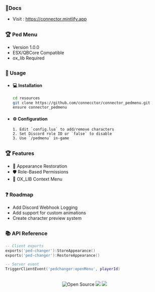 ### 📝Docs
- Visit : https://connector.mintlify.app

##

### 🏆 Ped Menu
- Version 1.0.0
- ESX/QBCore Compatible
- ox_lib Required

##

### 🔨 Usage  
- #### 💻 Installation
     ```bash
     cd resources
     git clone https://github.com/connecctor/connector_pedmenu.git
     ensure connector_pedmenu
     ```
- #### ⚙️ Configuration
      1. Edit `config.lua` to add/remove characters
      2. Set Discord role ID or `false` to disable
      3. Use `/pedmenu` in-game

##  

### 🏆 Features
- 🔄 Appearance Restoration
- 🛡️ Role-Based Permissions
- 🎨 OX_LIB Context Menu

##   

### ❓ Roadmap

- Add Discord Webhook Logging 
- Add support for custom animations
- Create character preview system

##

### 📚 API Reference
```lua
-- Client exports
exports('ped-changer'):StoreAppearance()
exports('ped-changer'):RestoreAppearance()

-- Server event
TriggerClientEvent('pedchanger:openMenu', playerId)
```

##

<p align="center"> <img src="https://badges.frapsoft.com/os/v3/open-source.svg?v=103" alt="Open Source"> <img src="https://img.shields.io/badge/Lua-2C2D72?style=flat&logo=lua&logoColor=white"> <img src="https://img.shields.io/badge/FiveM-compatible-green"> </p>
